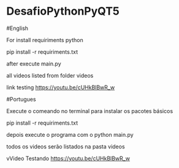 # DesafioPythonPyQT5

#English

For install requiriments python

pip install -r requiriments.txt

after execute main.py

all videos listed from folder videos

link testing
https://youtu.be/cUHkBlBwR_w

#Portugues 

Execute o comeando no terminal para instalar os pacotes básicos

pip install -r requiriments.txt

depois execute o programa com o python main.py

todos os videos serão listados na pasta videos

vVideo Testando
https://youtu.be/cUHkBlBwR_w
